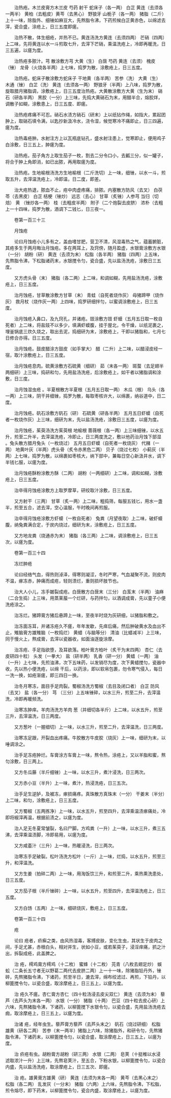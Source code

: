 <!-- { "loadSidebar": true } -->
　　治热疮。木兰皮膏方木兰皮 芍药 射干 蛇床子（各一两） 白芷 黄连（去须各一两半） 黄柏（去粗皮）黄芩（去黑心） 野狼牙 山栀子（各一两） 猪脂（二斤）上十一味，除脂外、细锉如麻豆大，先熬脂令沸，下药煎候白芷黄赤色，以绵滤去滓，瓷合盛，涂疮上，日三五度即瘥。

　　治热不散，体生细疮，并热不已。黄连汤洗方黄连（去须四两） 芒硝（四两）上二味，先将黄连以水一斗煎取七升，去滓下芒硝，乘温洗疮上，冷即再暖洗，日三五遍，以瘥为度。

　　治热疮多脓汁。芎 散涂敷方芎 大黄（生） 白蔹 芍药 黄连（去须） 槐皮（锉） 龙骨（火烧各半两）上七味，捣罗为散，涂敷疮上，日三五度。

　　治热疮。蛇床子散涂敷方蛇床子 干地黄（各半两） 苦参（洗） 大黄（生） 木通（锉） 白芷（洗） 黄连（去须各一两） 野狼牙（半两）上八味，捣罗为散，旋取腊月猪脂调，涂敷疮上，日三五度治热疮。大黄散涂敷方大黄（生为末） 硝石（研各半两） 黑胶（一分）上三味，先捣大黄硝石为末，用醋半合，熔胶烊，调散子如糊，涂敷患上，日三五度、即瘥。

　　治热疮疼痛不可忍。硝石水渍方硝石（研末）上以纸拈作绳，如指大，累起团肿上，取硝石填令满，以匙抄新汲冷水，浇令湿，候觉寒冷不痛即止，日三四遍，瘥为度。

　　治热毒疮肿。水射注方上以瓦瓶底钻孔，盛水射注患上，觉寒即止，便用鸡子白涂敷，日三五上，肿瘥为度。

　　治热疮。茄子角方上取生茄子一枚，割去二分令口小，去瓤三分，似一罐子，将合于肿上角即消，如已出脓，再用取瘥为度。

　　治热疮。生地榆根汤洗方生地榆根（二斤洗切）上一味，细锉，以水一斗，煎取五升，去滓温洗疮上，冷即温，日二度，即差。

　　治大疮热退，脓血不止，疮中肉虚疼痛，排脓。内塞散方防风（去叉） 白茯苓（去黑皮） 白芷 桔梗（锉炒） 远志（去心） 甘草（炙锉）人参芎 当归（切焙） 黄 （锉炒各一两） 桂（去粗皮半两） 附子（二个炮裂去皮脐） 浓朴（去粗上一十四味，捣罗为散，酒调下二钱匕，日三夜一。

　　卷第一百三十三

　　月蚀疮

　　论曰月蚀疮小儿多有之，盖由嗜甘肥，营卫不清，风湿毒热之气，蕴蓄腑脏，其疮多生于两月晦治月蚀疮。多在两耳上，及窍傍，随月盈虚，水银膏涂敷方水银（一分） 胡粉（研） 黄连（去须为末） 松脂（各半两） 猪脂（四两）上五味，先熬脂令沸，下松脂诸药末，水银搅令匀，瓷合盛，先以盐汤洗疮，涂敷日三五度。

　　又方虎头骨（末） 猪脂（各二两）上二味，和调如糊，先用盐汤洗疮，涂敷疮上，日三五度。

　　治月蚀疮，甘草散涂敷方甘草（末） 青蛙（自死者烧作灰） 母猪蹄甲（烧作灰） 救月杖（烧作灰一两）上四味，捣罗研细拌匀，以蜜调涂敷疮上，日三五度。

　　治月蚀疮入鼻口，及九窍孔，并诸疮。豉涂敷方豉 虾蟆（五月五日取一枚自死者）上二味，将盐豉不以多少，填满虾蟆腹，挂于屋北，令干燥，以纸泥裹之，埋釜锅底三炊久烧之，取出去泥，捣细研为末，涂敷疮上，干即以猪脂和，七月七日修合亦得。日三五度。

　　治月蚀疮。鼓皮醋涂方鼓皮（如手掌大） 醋（二升）上二味，以醋浸皮经一宿，取汁涂敷疮上，日三五度。

　　治月蚀疮息肉。硫黄涂敷方石硫黄（细研） 茹（末各一两） 斑蝥（去足翅半两细研）上三味，捣研和匀，先用盐汤洗疮，后涂敷疮上，如干者以猪脂调和涂敷，日三度。

　　治月蚀湿虫疮 。半夏根散方半夏根（五月五日取一两） 木瓜（根） 乌头（各一两）上三味，阴干并细锉，捣罗为散，每取枣核许大，以绵裹，纳谷道中，日二度。

　　治月蚀疮。矾石涂敷方矾石（研） 石硫黄（研各半两） 五月五日虾蟆（自死者一枚烧作灰）上三味，细研为末，先以盐汤洗疮，涂敷日三五度，以瘥为度。

　　治月蚀疮，茱萸汤洗方茱萸根 地榆根 蔷薇根（各一两）上三味细锉，以水五升，煎至二升半，去滓温洗疮，冷即止，日三两度洗之，敷以他药治月蚀下部湿 。兔头散方腊月兔头（一枚烧过） 五月五日虾蟆（自死者一枚烧灰） 代赭（一两） 地黄叶灰（半两）虎头骨（炙令赤黑色二两） 贝子（烧过七枚） 小蓟灰（半两）上七味，捣罗为散，以绵裹如枣核大，纳下部中，兼每日空心新汲井水，调下半钱匕服，以瘥为度。

　　治月蚀疮酥粉涂敷方酥（二两） 胡粉（一两细研）上二味，调和如糊，涂敷疮上，日三五度。

　　治卒得月蚀疮涂敷方上取罗摩草，研绞取汁涂敷，日三五度。

　　又方射干（三两） 甘草（炙一两）上二味，粗捣筛，每服五钱匕，用水一盏半，煎至五合，滤去滓，空心温服，午时晚间再煎服。

　　治卒得月蚀疮涂敷方虾蟆（一枚自死者） 兔粪（月望夜取）上二味，破虾蟆腹，纳兔粪满合定，于炭内烧过，细研为末，涂敷疮上，日三五度。

　　又方地龙粪（烧通赤为末） 猪脂（各三两）上二味，调涂敷疮上，日三五次，以瘥为度。

　　卷第一百三十四

　　冻烂肿疮

　　论曰经络气血，得热则淖泽，得寒则凝涩，冬时严寒，气血凝聚不流，则皮肉不温，瘃冻赤，肿痛而成疮，轻则溃烂，重则损坏肢节也。

　　治大人小儿，冻手皴裂成疮。白蔹散方白蔹末（三分） 白芨末（半两） 油麻（二合生捣）上三味，用蒸莱菔一个烂研，与药拌匀，以酒调成膏，先以童子小便洗疮涂之。

　　治冻烂。猪蹄膏方猪后悬蹄上一味，至夜半时烧为灰研细，以猪脂和敷之。

　　治冻面冻耳，并诸冻疮久不瘥，年年发歇，先痒后痛，然后肿破黄水及血出不止，雉脑膏方雄雉脑（一枚捣烂） 黄蜡（与脑等分） 清油（比蜡减半）上三味，同于慢火上，熬成膏，去滓以瓷器收，如面油逐旋涂摩。

　　治冻疮、手足指欲堕，及耳欲落。柏叶膏方柏叶（炙干为末四两） 杏仁（去皮研四十粒） 头发（一拳大） 盐（研半两） 乳香（研一分） 黄蜡（一两） 油（一升）上七味，先煎油沸，次下五味药，以发销尽为度，次下黄蜡搅匀，瓷器中收，先以热小便洗疮，以绵 干后，以药涂，即以软帛包裹，勿令寒气侵入，每日一洗一换，如疮渐瘥，即三四日一换。

　　治冬月寒冻，面目手足肉裂。蜀椒汤洗方蜀椒（去目及闭口者） 白芷 防风（去叉） 盐（各一分） 芎 （三分）上五味锉碎，以水三升，煎至二升，去滓温洗，冷即再暖频洗。

　　治寒冻肿痒。羊肉汤洗方羊肉 葱（并细切各半斤）上二味，以水五升，煎至三升，去滓温洗，日三两度。

　　又方葱叶（一握细切）上一味，以水三升，煎至二升，去滓温洗，日三两度。

　　治寒冻足跟，开裂血出疼痛。牛胶散方牛皮胶（烧灰）上一味，细研为末，以唾调涂之。

　　治手足冻疮肿烂。车膏涂方车膏上一味，熬令热，涂疮上，又以羊脂和蜜，熬匀涂敷，日三两上。

　　又方冬瓜藤（半斤细锉）上一味，以水三升，煮汁浸洗，日三两次。

　　又方赤小豆（半升）上一味，煮汁，热浸洗疮，日三五次。

　　治手足生逆胪，及被冻，瘃损痛疼。真珠散方真珠末（一分） 干姜末（半分）上二味，和匀，涂敷疮上，日三五度。

　　又方蜀椒（五两拣净）上一味，以水五升，煎至四升，去滓乘温渍瘃痛处，冷即将椒滓再温，根据前渍之，以瘥为度。

　　治人足无冬夏常皱裂，名曰尸脚。方鸡粪（一升）上一味，以水三升，煮三五沸，去滓乘温渍脚，冷即易用，以瘥为度。

　　又方咸齑汁（三升）上一味，热暖浸洗，日三两次。

　　治寒冻手足破裂。松叶汤洗方松叶（一斤）上一味，烂捣，以水五升，煎至三升，和滓温洗。

　　又方生姜（拍碎二两）上一味，用淘饭饮三升，和煎至二升，乘热熏洗患处，日三五度。

　　又方茄子根（半斤锉碎）上一味，以水五升，煎至四升，去滓温洗疮上，日三五度。

　　又方白饧（五两）上一味，细研烧灰，敷疮上，日三五度。

　　卷第一百三十四

　　疮

　　论曰 疮者，疥癣之类，由风热湿毒，客搏皮肤，变化生虫，其状生于皮肉之间，手足尤甚，赤根白头，相对并生，状如小豆，或若茱萸子，浸淫痒痛，抓之汁出，拆裂成疮，此盖脾之。

　　治 疮，樗鸡膏方樗鸡（十二枚） 蜜蜂（十二枚） 芫青（八枚去翅足炒） 蜈蚣（二条长五寸者无以野葛二两代去皮脐二两）上一十一味，除猪脂铅丹外，锉碎，先熬猪脂令沸，下诸药，煎至半日，漉去滓，绵布绞滤过、再煎，下铅丹，以柳篦搅令匀，以瓷合盛，取涂摩疮上，日三五上，以瘥为度。

　　治 疮久不瘥。杏仁膏方杏仁（四十粒汤浸去皮尖双仁） 黄连（去须为末） 藜芦（去芦头为末各一两） 水银（一分） 猪脂（十两） 巴豆（四十粒去皮心研）上六味，先熬猪脂令沸，下诸药，以柳篦搅下水银令匀，以瓷合盛，先用盐汤洗疮去痂，取涂摩疮上，日三五上，以瘥为度。

　　治诸 疮，经年虫生。藜芦膏方藜芦（去芦头末之） 矾石（烧过研细） 松脂 雄黄（研各二两） 苦参（末一两半）猪脂上六味，除猪脂外，和研令匀，先熬猪脂令沸，下诸药末，以柳篦搅令匀，以瓷合盛，取涂摩疮上，日三五上，以瘥为度。

　　治 疥疮有虫。胡粉膏方胡粉（研三两） 水银（二两） 皂荚（十挺椎以水浸 滤取浓汁一升）上三味，先熬皂荚汁，至五合，下粉水银，以柳篦搅令匀，以瓷合内盛，先以盐汤洗疮，取涂摩疮上，日三五次、即瘥。

　　治 疮。雄黄膏方雄黄（研） 黄连（去须为末各一两） 黄芩（去黑心末之） 松脂（各二两） 乱发灰（一分末） 猪脂（六两）上六味，先熬脂令沸，下松脂，煎令熔尽，即下药末，以柳篦搅令匀，瓷合内盛，取涂摩疮上，以瘥为度。

